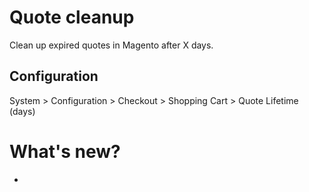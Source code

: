 # Quote cleanup

Clean up expired quotes in Magento after X days. 

## Configuration
System > Configuration > Checkout > Shopping Cart > Quote Lifetime (days)


# What's new? 
*
